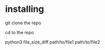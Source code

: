 # installing

git clone the repo

cd to the repo

python3 file_size_diff path/to/file1 path/to/file2

